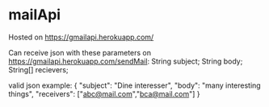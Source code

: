 # mailApi

Hosted on https://gmailapi.herokuapp.com/

Can receive json with these parameters on https://gmailapi.herokuapp.com/sendMail:
  String subject;
  String body;
  String[] recievers;

valid json example:
  {
  "subject":
  "Dine interesser",
  "body":
  "many interesting things",
  "receivers":
  ["abc@mail.com","bca@mail.com"]
  }
